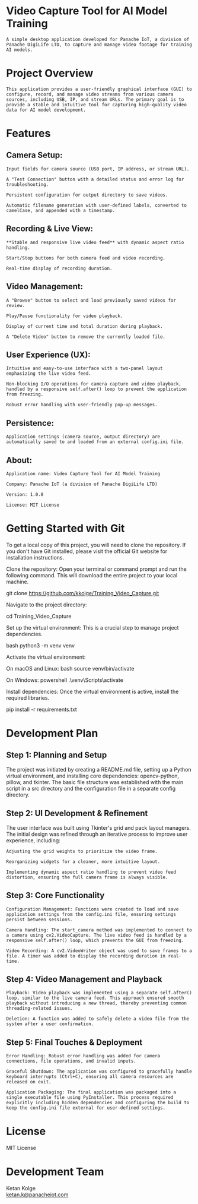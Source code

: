 # Video Capture Tool for AI Model Training

    A simple desktop application developed for Panache IoT, a division of Panache DigiLife LTD, to capture and manage video footage for training AI models.

# Project Overview

    This application provides a user-friendly graphical interface (GUI) to configure, record, and manage video streams from various camera sources, including USB, IP, and stream URLs. The primary goal is to provide a stable and intuitive tool for capturing high-quality video data for AI model development.

# Features

## Camera Setup:

    Input fields for camera source (USB port, IP address, or stream URL).

    A "Test Connection" button with a detailed status and error log for troubleshooting.

    Persistent configuration for output directory to save videos.

    Automatic filename generation with user-defined labels, converted to camelCase, and appended with a timestamp.

## Recording & Live View:

    **Stable and responsive live video feed** with dynamic aspect ratio handling.

    Start/Stop buttons for both camera feed and video recording.

    Real-time display of recording duration.

## Video Management:

    A "Browse" button to select and load previously saved videos for review.

    Play/Pause functionality for video playback.

    Display of current time and total duration during playback.

    A "Delete Video" button to remove the currently loaded file.

## User Experience (UX):

    Intuitive and easy-to-use interface with a two-panel layout emphasizing the live video feed.

    Non-blocking I/O operations for camera capture and video playback, handled by a responsive self.after() loop to prevent the application from freezing.

    Robust error handling with user-friendly pop-up messages.

## Persistence:

    Application settings (camera source, output directory) are automatically saved to and loaded from an external config.ini file.

## About:

    Application name: Video Capture Tool for AI Model Training

    Company: Panache IoT (a division of Panache DigiLife LTD)

    Version: 1.0.0

    License: MIT License

# Getting Started with Git

To get a local copy of this project, you will need to clone the repository. If you don't have Git installed, please visit the official Git website for installation instructions.

Clone the repository: Open your terminal or command prompt and run the following command. This will download the entire project to your local machine.
    

git clone https://github.com/kkolge/Training_Video_Capture.git


Navigate to the project directory:

cd Training_Video_Capture 

Set up the virtual environment: This is a crucial step to manage project dependencies.

bash
python3 -m venv venv

Activate the virtual environment:

On macOS and Linux:
bash
source venv/bin/activate

On Windows:
powershell
    .\venv\Scripts\activate

Install dependencies: Once the virtual environment is active, install the required libraries.

pip install -r requirements.txt



# Development Plan

## Step 1: Planning and Setup

The project was initiated by creating a README.md file, setting up a Python virtual environment, and installing core dependencies: opencv-python, pillow, and tkinter. The basic file structure was established with the main script in a src directory and the configuration file in a separate config directory.

## Step 2: UI Development & Refinement

The user interface was built using Tkinter's grid and pack layout managers. The initial design was refined through an iterative process to improve user experience, including:

    Adjusting the grid weights to prioritize the video frame.

    Reorganizing widgets for a cleaner, more intuitive layout.

    Implementing dynamic aspect ratio handling to prevent video feed distortion, ensuring the full camera frame is always visible.

## Step 3: Core Functionality

    Configuration Management: Functions were created to load and save application settings from the config.ini file, ensuring settings persist between sessions.

    Camera Handling: The start_camera method was implemented to connect to a camera using cv2.VideoCapture. The live video feed is handled by a responsive self.after() loop, which prevents the GUI from freezing.

    Video Recording: A cv2.VideoWriter object was used to save frames to a file. A timer was added to display the recording duration in real-time.

## Step 4: Video Management and Playback

    Playback: Video playback was implemented using a separate self.after() loop, similar to the live camera feed. This approach ensured smooth playback without introducing a new thread, thereby preventing common threading-related issues.

    Deletion: A function was added to safely delete a video file from the system after a user confirmation.

## Step 5: Final Touches & Deployment

    Error Handling: Robust error handling was added for camera connections, file operations, and invalid inputs.

    Graceful Shutdown: The application was configured to gracefully handle keyboard interrupts (Ctrl+C), ensuring all camera resources are released on exit.

    Application Packaging: The final application was packaged into a single executable file using PyInstaller. This process required explicitly including hidden dependencies and configuring the build to keep the config.ini file external for user-defined settings.

# License

MIT License

# Development Team

Ketan Kolge  
ketan.k@panacheiot.com